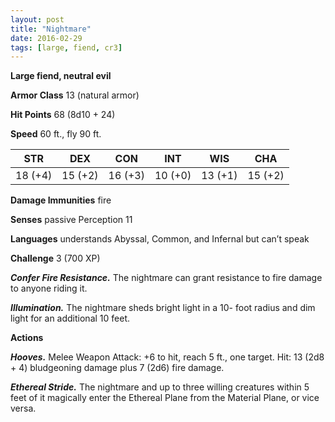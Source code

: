 ```yaml
---
layout: post
title: "Nightmare"
date: 2016-02-29
tags: [large, fiend, cr3]
---
```


**Large fiend, neutral evil**

**Armor Class** 13 (natural armor)

**Hit Points** 68 (8d10 + 24)

**Speed** 60 ft., fly 90 ft.

|   STR   |   DEX   |   CON   |   INT   |   WIS   |   CHA   |
|:-----:|:-----:|:-----:|:-----:|:-----:|:-----:|
| 18 (+4) | 15 (+2) | 16 (+3) | 10 (+0) | 13 (+1) | 15 (+2) |

**Damage Immunities** fire 

**Senses** passive Perception 11 

**Languages** understands Abyssal, Common, and Infernal but can’t speak 

**Challenge** 3 (700 XP) 

***Confer Fire Resistance.*** The nightmare can grant resistance to fire damage to anyone riding it. 

***Illumination.*** The nightmare sheds bright light in a 10- foot radius and dim light for an additional 10 feet. 

**Actions** 

***Hooves.*** Melee Weapon Attack: +6 to hit, reach 5 ft., one target. Hit: 13 (2d8 + 4) bludgeoning damage plus 7 (2d6) fire damage. 

***Ethereal Stride.*** The nightmare and up to three willing creatures within 5 feet of it magically enter the Ethereal Plane from the Material Plane, or vice versa.